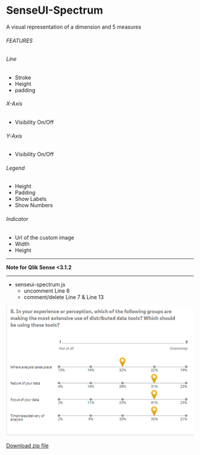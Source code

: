 # SenseUI-Spectrum

A visual representation of a dimension and 5 measures

###### FEATURES

###### Line
- Stroke
- Height
- padding

###### X-Axis
- Visibility On/Off

###### Y-Axis
- Visibility On/Off

###### Legend
- Height
- Padding
- Show Labels
- Show Numbers

###### Indicator
- Url of the custom image
- Width
- Height


*********************************
**Note for Qlik Sense <3.1.2**
*********************************

- senseui-spectrum.js 
	- uncomment Line 6
	- comment/delete Line 7 & Line 13


![SenseUI - Bar Chart](/preview.png?raw=true "SenseUI - Bar Chart")

[Download zip file](https://github.com/yianni-ververis/SenseUI-Spectrum/archive/master.zip)
